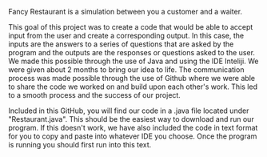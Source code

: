 Fancy Restaurant is a simulation between you a customer and a waiter.

This goal of this project was to create a code that would be able to accept input from the user and create a corresponding output. In this case, the inputs are the answers to a series of questions that are asked by the program and the outputs are the responses or questions asked to the user. We made this possible through the use of Java and using the IDE Inteliji. We were given about 2 months to bring our idea to life. The communication process was made possible through the use of Github where we were able to share the code we worked on and build upon each other's work. This led to a smooth process and the success of our project.

Included in this GitHub, you will find our code in a .java file located under "Restaurant.java". This should be the easiest way to download and run our program. If this doesn't work, we have also included the code in text format for you to copy and paste into whatever IDE you choose. Once the program is running you should first run into this text.

